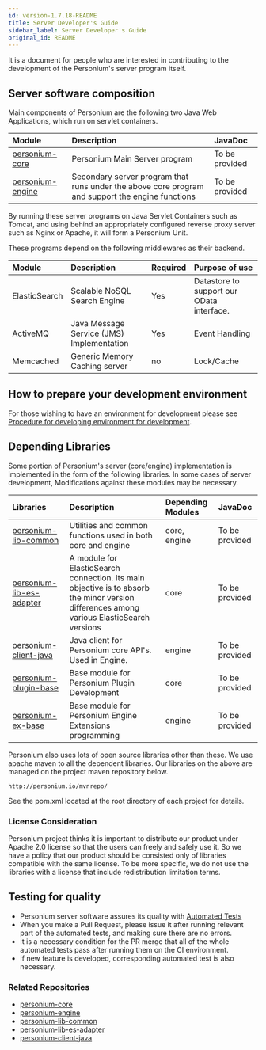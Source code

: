 ```yaml
---
id: version-1.7.18-README
title: Server Developer's Guide
sidebar_label: Server Developer's Guide
original_id: README
---
```


It is a document for people who are interested in contributing to the development of the Personium's server program itself.

## Server software composition

Main components of Personium are the following two Java Web Applications, which run on servlet containers.

|Module|Description|JavaDoc|
|:--|:--|:--|
|[personium-core](https://github.com/personium/personium-core)|Personium Main Server program|To be provided|
|[personium-engine](https://github.com/personium/personium-engine)|Secondary server program that runs under the above core program and support the engine functions|To be provided|

By running these server programs on Java Servlet Containers such as Tomcat, and  using behind an appropriately configured reverse proxy server such as Nginx or Apache, it will form a Personium Unit.

These programs depend on the following middlewares as their backend.

|Module|Description|Required|Purpose of use|
|:--|:--|:--|:--|
|ElasticSearch|Scalable NoSQL Search Engine|Yes|Datastore to support our OData interface.|
|ActiveMQ|Java Message Service (JMS) Implementation |Yes|Event Handling|
|Memcached|Generic Memory Caching server|no|Lock/Cache|

## How to prepare your development environment

For those wishing to have an environment for development please see [Procedure for developing environment for development](./build_development_environment.md).

## Depending Libraries

Some portion of Personium's server (core/engine) implementation is implemented in the form of the following libraries. In some cases of server development, Modifications against these modules may be necessary.

|Libraries|Description|Depending Modules|JavaDoc|
|:--|:--|:--|:--|
|[personium-lib-common](https://github.com/personium/personium-lib-common)|Utilities and common functions used in both core and engine|core, engine|To be provided|
|[personium-lib-es-adapter](https://github.com/personium/personium-lib-es-adapter)|A module for ElasticSearch connection. Its main objective is to absorb the minor version differences among various ElasticSearch versions|core|To be provided|
|[personium-client-java](https://github.com/personium/personium-client-java)|Java client for Personium core API's. Used in Engine.|engine|To be provided|
|[personium-plugin-base](https://github.com/personium/personium-plugin-base)|Base module for Personium Plugin Development|core|To be provided|
|[personium-ex-base](https://github.com/personium/personium-ex-base)|Base module for Personium Engine Extensions programming |engine|To be provided|

Personium also uses lots of open source libraries other than these. 
We use apache maven to all the dependent libraries. Our libraries on the above 
are managed on the project maven repository below.

    http://personium.io/mvnrepo/

See the pom.xml located at the root directory of each project for details.

### License Consideration

Personium project thinks it is important to distribute our product under Apache 2.0 license so that the users can freely and safely use it.
So we have a policy that our product should be consisted only of libraries compatible with the same license.
To be more specific, we do not use the libraries with a license that include redistribution limitation terms.

## Testing for quality

* Personium server software assures its quality with [Automated Tests](./personium_tests.md) 
* When you make a Pull Request, please issue it after running relevant part of the automated tests, and making sure there are no errors.
* It is a necessary condition for the PR merge that all of the whole automated tests pass after running them on the CI environment.
* If new feature is developed, corresponding automated test is also necessary.

### Related Repositories

  - [personium-core](https://github.com/personium/personium-core)
  - [personium-engine](https://github.com/personium/personium-engine)
  - [personium-lib-common](https://github.com/personium/personium-lib-common)
  - [personium-lib-es-adapter](https://github.com/personium/personium-lib-es-adapter)
  - [personium-client-java](https://github.com/personium/personium-client-java)
